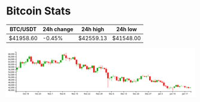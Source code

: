 # Bitcoin Stats

BTC/USDT|24h change|24h high|24h low|
|---|---|---|---|
|$41958.60|-0.45%|$42559.13|$41548.00|

<img src="./chart.svg">
